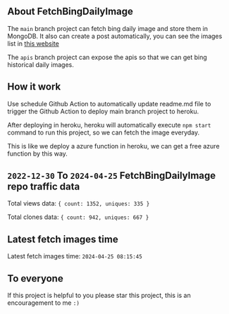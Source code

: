 ## About FetchBingDailyImage

The `main` branch project can fetch bing daily image and store them in MongoDB.
It also can create a post automatically, you can see the images list in [this website](https://oursalbum.netlify.app)

The `apis` branch project can expose the apis so that we can get bing historical daily images.

## How it work

Use schedule Github Action to automatically update readme.md file to trigger the Github Action to deploy main branch project to heroku.

After deploying in heroku, heroku will automatically execute `npm start` command to run this project, so we can fetch the image everyday.

This is like we deploy a azure function in heroku, we can get a free azure function by this way.

## `2022-12-30` To `2024-04-25` FetchBingDailyImage repo traffic data

Total views data: `{ count: 1352, uniques: 335 }`

Total clones data: `{ count: 942, uniques: 667 }`

## Latest fetch images time

Latest fetch images time: `2024-04-25 08:15:45`

## To everyone

If this project is helpful to you please star this project, this is an encouragement to me `:)`



